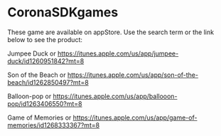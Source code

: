 # CoronaSDKgames

These game are available on appStore. Use the search term or the link below to see the product:

Jumpee Duck or https://itunes.apple.com/us/app/jumpee-duck/id1260951842?mt=8

Son of the Beach or https://itunes.apple.com/us/app/son-of-the-beach/id1262850497?mt=8

Balloon-pop or https://itunes.apple.com/us/app/ballooon-pop/id1263406550?mt=8

Game of Memories or https://itunes.apple.com/us/app/game-of-memories/id1268333367?mt=8
